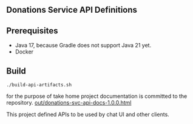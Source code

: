 Donations Service API Definitions
---

Prerequisites
---
- Java 17, because Gradle does not support Java 21 yet.
- Docker

Build
---
```shell
./build-api-artifacts.sh
```

for the purpose of take home project documentation is committed to the repository.
[out/donations-svc-api-docs-1.0.0.html](out%2Fdonations-svc-api-docs-1.0.0.html)

This project defined APIs to be used by chat UI and other clients.






